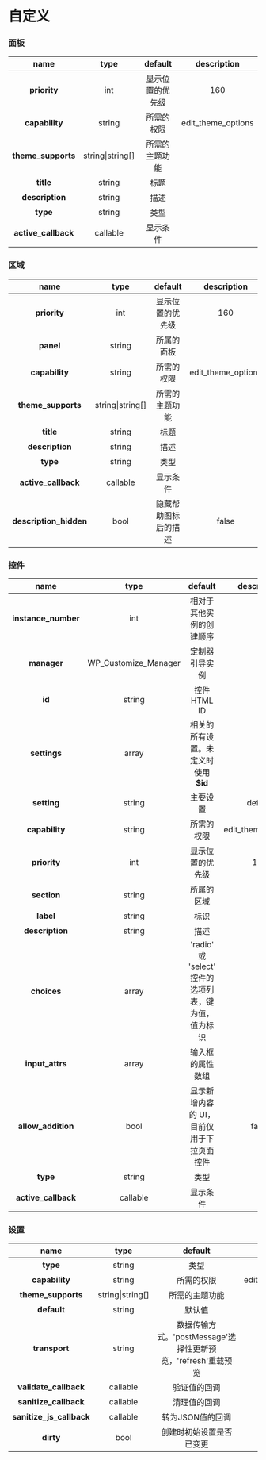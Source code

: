 # 自定义

### 面板

|         name         |        type       |  default |      description     |
| :------------------: | :---------------: | :------: | :------------------: |
|     **priority**     |        int        | 显示位置的优先级 |          160         |
|    **capability**    |       string      |   所需的权限  | edit\_theme\_options |
|  **theme\_supports** | string\|string\[] |  所需的主题功能 |                      |
|       **title**      |       string      |    标题    |                      |
|    **description**   |       string      |    描述    |                      |
|       **type**       |       string      |    类型    |                      |
| **active\_callback** |      callable     |   显示条件   |                      |

### 区域

|           name          |        type       |   default  |      description     |
| :---------------------: | :---------------: | :--------: | :------------------: |
|       **priority**      |        int        |  显示位置的优先级  |          160         |
|        **panel**        |       string      |    所属的面板   |                      |
|      **capability**     |       string      |    所需的权限   | edit\_theme\_options |
|   **theme\_supports**   | string\|string\[] |   所需的主题功能  |                      |
|        **title**        |       string      |     标题     |                      |
|     **description**     |       string      |     描述     |                      |
|         **type**        |       string      |     类型     |                      |
|   **active\_callback**  |      callable     |    显示条件    |                      |
| **description\_hidden** |        bool       | 隐藏帮助图标后的描述 |         false        |

### 控件



|         name         |          type          |               default               |      description     |
| :------------------: | :--------------------: | :---------------------------------: | :------------------: |
| **instance\_number** |           int          |             相对于其他实例的创建顺序            |                      |
|      **manager**     | WP\_Customize\_Manager |               定制器引导实例               |                      |
|        **id**        |         string         |              控件HTML ID              |                      |
|     **settings**     |          array         |        相关的所有设置。未定义时使用 **$id**       |                      |
|      **setting**     |         string         |                 主要设置                |        default       |
|    **capability**    |         string         |                所需的权限                | edit\_theme\_options |
|     **priority**     |           int          |               显示位置的优先级              |          160         |
|      **section**     |         string         |                所属的区域                |                      |
|       **label**      |         string         |                  标识                 |                      |
|    **description**   |         string         |                  描述                 |                      |
|      **choices**     |          array         | 'radio' 或 'select' 控件的选项列表，键为值，值为标识 |                      |
|   **input\_attrs**   |          array         |               输入框的属性数组              |                      |
|  **allow\_addition** |          bool          |        显示新增内容的 UI，目前仅用于下拉页面控件       |         false        |
|       **type**       |         string         |                  类型                 |                      |
| **active\_callback** |        callable        |                 显示条件                |                      |

### 设置



|            name            |        type       |                  default                  |      description     |
| :------------------------: | :---------------: | :---------------------------------------: | :------------------: |
|          **type**          |       string      |                     类型                    |      theme\_mod      |
|       **capability**       |       string      |                   所需的权限                   | edit\_theme\_options |
|     **theme\_supports**    | string\|string\[] |                  所需的主题功能                  |                      |
|         **default**        |       string      |                    默认值                    |          ''          |
|        **transport**       |       string      | 数据传输方式。'postMessage'选择性更新预览，'refresh'重载预览 |        refresh       |
|   **validate\_callback**   |      callable     |                   验证值的回调                  |                      |
|   **sanitize\_callback**   |      callable     |                   清理值的回调                  |                      |
| **sanitize\_js\_callback** |      callable     |                 转为JSON值的回调                |                      |
|          **dirty**         |        bool       |                创建时初始设置是否已变更               |                      |
